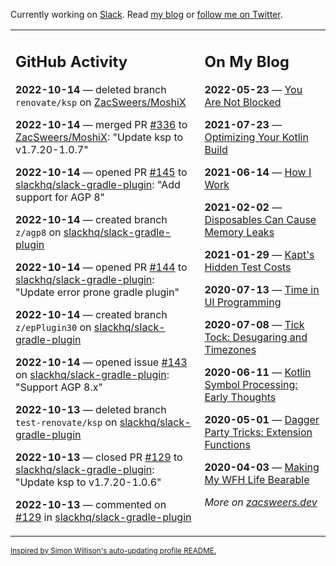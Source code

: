 Currently working on [Slack](https://slack.com/). Read [my blog](https://zacsweers.dev/) or [follow me on Twitter](https://twitter.com/ZacSweers).

<table><tr><td valign="top" width="60%">

## GitHub Activity
<!-- githubActivity starts -->
**2022-10-14** — deleted branch `renovate/ksp` on [ZacSweers/MoshiX](https://github.com/ZacSweers/MoshiX)

**2022-10-14** — merged PR [#336](https://github.com/ZacSweers/MoshiX/pull/336) to [ZacSweers/MoshiX](https://github.com/ZacSweers/MoshiX): "Update ksp to v1.7.20-1.0.7"

**2022-10-14** — opened PR [#145](https://github.com/slackhq/slack-gradle-plugin/pull/145) to [slackhq/slack-gradle-plugin](https://github.com/slackhq/slack-gradle-plugin): "Add support for AGP 8"

**2022-10-14** — created branch `z/agp8` on [slackhq/slack-gradle-plugin](https://github.com/slackhq/slack-gradle-plugin)

**2022-10-14** — opened PR [#144](https://github.com/slackhq/slack-gradle-plugin/pull/144) to [slackhq/slack-gradle-plugin](https://github.com/slackhq/slack-gradle-plugin): "Update error prone gradle plugin"

**2022-10-14** — created branch `z/epPlugin30` on [slackhq/slack-gradle-plugin](https://github.com/slackhq/slack-gradle-plugin)

**2022-10-14** — opened issue [#143](https://github.com/slackhq/slack-gradle-plugin/issues/143) on [slackhq/slack-gradle-plugin](https://github.com/slackhq/slack-gradle-plugin): "Support AGP 8.x"

**2022-10-13** — deleted branch `test-renovate/ksp` on [slackhq/slack-gradle-plugin](https://github.com/slackhq/slack-gradle-plugin)

**2022-10-13** — closed PR [#129](https://github.com/slackhq/slack-gradle-plugin/pull/129) to [slackhq/slack-gradle-plugin](https://github.com/slackhq/slack-gradle-plugin): "Update ksp to v1.7.20-1.0.6"

**2022-10-13** — commented on [#129](https://github.com/slackhq/slack-gradle-plugin/pull/129#issuecomment-1278430544) in [slackhq/slack-gradle-plugin](https://github.com/slackhq/slack-gradle-plugin)
<!-- githubActivity ends -->
</td><td valign="top" width="40%">

## On My Blog
<!-- blog starts -->
**2022-05-23** — [You Are Not Blocked](https://www.zacsweers.dev/you-are-not-blocked/)

**2021-07-23** — [Optimizing Your Kotlin Build](https://www.zacsweers.dev/optimizing-your-kotlin-build/)

**2021-06-14** — [How I Work](https://www.zacsweers.dev/how-i-work/)

**2021-02-02** — [Disposables Can Cause Memory Leaks](https://www.zacsweers.dev/disposables-can-cause-memory-leaks/)

**2021-01-29** — [Kapt's Hidden Test Costs](https://www.zacsweers.dev/kapts-hidden-test-costs/)

**2020-07-13** — [Time in UI Programming](https://www.zacsweers.dev/time-in-ui/)

**2020-07-08** — [Tick Tock: Desugaring and Timezones](https://www.zacsweers.dev/ticktock-desugaring-timezones/)

**2020-06-11** — [Kotlin Symbol Processing: Early Thoughts](https://www.zacsweers.dev/kotlin-symbol-processor-early-thoughts/)

**2020-05-01** — [Dagger Party Tricks: Extension Functions](https://www.zacsweers.dev/dagger-party-tricks-extension-functions/)

**2020-04-03** — [Making My WFH Life Bearable](https://www.zacsweers.dev/making-wfh-life-bearable/)
<!-- blog ends -->
_More on [zacsweers.dev](https://zacsweers.dev/)_
</td></tr></table>

<sub><a href="https://simonwillison.net/2020/Jul/10/self-updating-profile-readme/">Inspired by Simon Willison's auto-updating profile README.</a></sub>